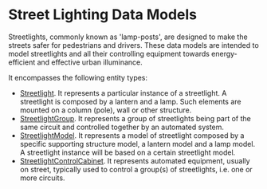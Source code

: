 # Street Lighting Data Models

Streetlights, commonly known as 'lamp-posts', are designed to make the streets safer for pedestrians and drivers.
These data models are intended to model streetlights and all
their controlling equipment towards energy-efficient and effective urban illuminance.

It encompasses the following entity types: 

+ [Streetlight](../Streetlight/doc/spec.md). It represents a particular instance of a streetlight.
A streetlight is composed by a lantern and a lamp. Such elements are mounted on a column (pole), wall or other structure.
+ [StreetlightGroup](../Streetlight/doc/spec.md). It represents a group of streetlights being part
of the same circuit and controlled together by an automated system.
+ [StreetlightModel](../StreetlightModel/doc/spec.md). It represents a model of streetlight composed by a specific supporting structure model,
a lantern model and a lamp model. A streetlight instance will be based on a certain streetlight model. 
+ [StreetlightControlCabinet](../StreetlightControlCabinet/doc/spec.md). It represents automated equipment, usually on street,
typically used to control a group(s) of streetlights, i.e. one or more circuits.